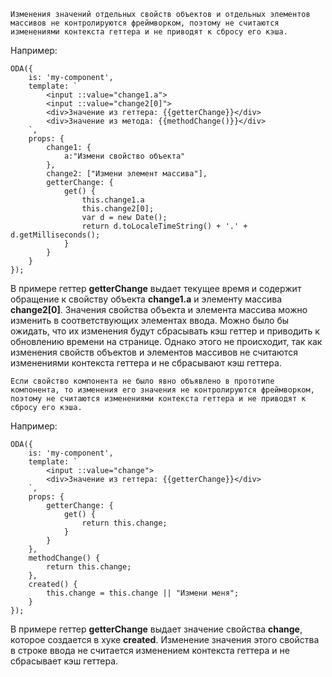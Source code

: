 ﻿```info_md
Изменения значений отдельных свойств объектов и отдельных элементов массивов не контролируются фреймворком, поэтому не считаются изменениями контекста геттера и не приводят к сбросу его кэша.
```

Например:

```javascript_run_line_edit_[my-component.js]_h=60_
ODA({
    is: 'my-component',
    template: `
        <input ::value="change1.a">
        <input ::value="change2[0]">
        <div>Значение из геттера: {{getterChange}}</div>
        <div>Значение из метода: {{methodChange()}}</div>
    `,
    props: {
        change1: {
            a:"Измени свойство объекта"
        },
        change2: ["Измени элемент массива"],
        getterChange: {
            get() {
                this.change1.a 
                this.change2[0];
                var d = new Date();
                return d.toLocaleTimeString() + '.' + d.getMilliseconds();
            }
        }
    }
});
```

В примере геттер **getterChange** выдает текущее время и содержит обращение к свойству объекта **change1.a** и элементу массива **change2[0]**. Значения свойства объекта и элемента массива можно изменить в соответствующих элементах ввода. Можно было бы ожидать, что их изменения будут сбрасывать кэш геттер и приводить к обновлению времени на странице. Однако этого не происходит, так как изменения свойств объектов и элементов массивов не считаются изменениями контекста геттера и не сбрасывают кэш геттера.

```info_md
Если свойство компонента не было явно объявлено в прототипе компонента, то изменения его значения не контролируются фреймворком, поэтому не считаются изменениями контекста геттера и не приводят к сбросу его кэша.
```

Например:

```javascript_run_line_edit_[my-component.js]_h=60_
ODA({
    is: 'my-component',
    template: `
        <input ::value="change">
        <div>Значение из геттера: {{getterChange}}</div>
    `,
    props: {
        getterChange: {
            get() {
                return this.change;
            }
        }
    },
    methodChange() {
        return this.change;
    },
    created() {
        this.change = this.change || "Измени меня";
    }
});
```

В примере геттер **getterChange** выдает значение свойства **change**, которое создается в хуке **created**. Изменение значения этого свойства в строке ввода не считается изменением контекста геттера и не сбрасывает кэш геттера.
